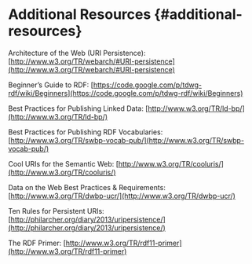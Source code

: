 # Additional Resources {#additional-resources}

Architecture of the Web (URI Persistence): [http://www.w3.org/TR/webarch/#URI-persistence](http://www.w3.org/TR/webarch/#URI-persistence)

Beginner’s Guide to RDF: [https://code.google.com/p/tdwg-rdf/wiki/Beginners](https://code.google.com/p/tdwg-rdf/wiki/Beginners)

Best Practices for Publishing Linked Data: [http://www.w3.org/TR/ld-bp/](http://www.w3.org/TR/ld-bp/)

Best Practices for Publishing RDF Vocabularies: [http://www.w3.org/TR/swbp-vocab-pub/](http://www.w3.org/TR/swbp-vocab-pub/)

Cool URIs for the Semantic Web: [http://www.w3.org/TR/cooluris/](http://www.w3.org/TR/cooluris/)

Data on the Web Best Practices & Requirements: [http://www.w3.org/TR/dwbp-ucr/](http://www.w3.org/TR/dwbp-ucr/)

Ten Rules for Persistent URIs: [http://philarcher.org/diary/2013/uripersistence/](http://philarcher.org/diary/2013/uripersistence/)

The RDF Primer: [http://www.w3.org/TR/rdf11-primer](http://www.w3.org/TR/rdf11-primer)